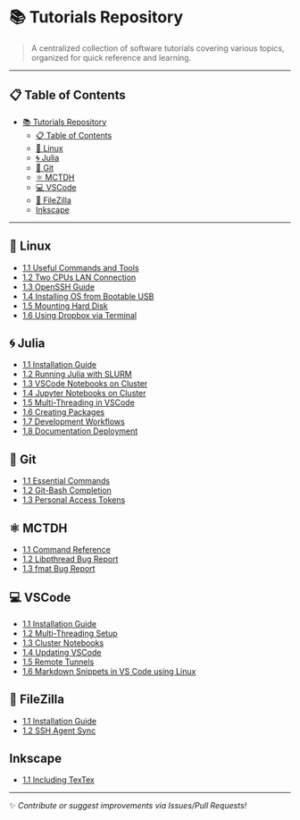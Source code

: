 # 📚 Tutorials Repository

> A centralized collection of software tutorials covering various topics, organized for quick reference and learning.

---

## 📋 Table of Contents
- [📚 Tutorials Repository](#-tutorials-repository)
  - [📋 Table of Contents](#-table-of-contents)
  - [🐧 Linux](#-linux)
  - [🌀 Julia](#-julia)
  - [🔄 Git](#-git)
  - [⚛️ MCTDH](#️-mctdh)
  - [💻 VSCode](#-vscode)
  - [📁 FileZilla](#-filezilla)
  - [Inkscape](#inkscape)

---

## 🐧 Linux
- [1.1 Useful Commands and Tools](src/linux/useful_commands_and_tools.md)
- [1.2 Two CPUs LAN Connection](src/linux/lan_connection_twocpus.md)
- [1.3 OpenSSH Guide](src/linux/OpenSSH.md)
- [1.4 Installing OS from Bootable USB](src/linux/intalando_ubuntu.md)
- [1.5 Mounting Hard Disk](src/linux/mount_hard_disk.md)
- [1.6 Using Dropbox via Terminal](src/linux/dropbox.md)

## 🌀 Julia
- [1.1 Installation Guide](src/julia/julia_installation.md)
- [1.2 Running Julia with SLURM](src/julia/run_julia_code_from_ccad.md)
- [1.3 VSCode Notebooks on Cluster](src/julia/run_julia_notebook_from_ccad_using_VSCode.md)
- [1.4 Jupyter Notebooks on Cluster](src/julia/run_jupyter_notebook_from_ccad_using_JupyterNotebook.md)
- [1.5 Multi-Threading in VSCode](src/vscode/multithreading_activation_VSCode.md)
- [1.6 Creating Packages](src/julia/new_package.md)
- [1.7 Development Workflows](src/julia/workflow.md)
- [1.8 Documentation Deployment](src/julia/publish_docs.md)

## 🔄 Git
- [1.1 Essential Commands](src/git/useful_git_commands.md)
- [1.2 Git-Bash Completion](src/git/configuration_git_bash_command_line_completion.md)
- [1.3 Personal Access Tokens](src/git/personal_access_token.md)

## ⚛️ MCTDH
- [1.1 Command Reference](src/mctdh/useful_commands.md)
- [1.2 Libpthread Bug Report](src/mctdh/libpthread_problem.md)
- [1.3 fmat Bug Report](src/mctdh/fmat_problem.md)

## 💻 VSCode
- [1.1 Installation Guide](src/vscode/VSCode_installation.md)
- [1.2 Multi-Threading Setup](src/vscode/multithreading_activation_VSCode.md)
- [1.3 Cluster Notebooks](src/julia/run_julia_notebook_from_ccad_using_VSCode.md)
- [1.4 Updating VSCode](src/vscode/VSCode_update.md)
- [1.5 Remote Tunnels](src/vscode/Remote_Tunnels.md)
- [1.6 Markdown Snippets in VS Code using Linux](src/vscode/makdown_snippets.md)

## 📁 FileZilla
- [1.1 Installation Guide](src/filezilla/FileZilla_installation.md)
- [1.2 SSH Agent Sync](src/filezilla/FileZilla_ssh_sync.md)

## Inkscape
- [1.1 Including TexTex](src/inkscape/installing_TexTex.md)
---

✨ *Contribute or suggest improvements via Issues/Pull Requests!*



<!-- The icons in the improved README.md are **emoji** characters, which are natively supported in GitHub Markdown. Here's how to use them:

### 1. **Direct Emoji Insertion**
Simply copy-paste emojis from:
- Your system's emoji picker (Windows: `Win + .` / Mac: `Cmd + Ctrl + Space`)
- Websites like [EmojiCopy](https://www.emojicopy.com/) or [GetEmoji](https://getemoji.com/)

Example:
```markdown
# 🐧 Linux Section
```

### 2. **GitHub's Emoji Shortcodes**
Alternatively, use GitHub's text shortcuts (colon syntax):
```markdown
# :penguin: Linux Section
```
*(Rendered as 🐧 on GitHub)*  
📌 Full list: [GitHub Emoji Cheat Sheet](https://github.com/ikatyang/emoji-cheat-sheet)

---

### **Pro Tips:**
1. **Consistency**:  
   Use the same emoji for a category throughout (e.g., always 🐧 for Linux).

2. **Accessibility**:  
   Add hidden descriptions for screen readers:
   ```markdown
   <span title="Linux">🐧</span> Linux Section
   ```

3. **Custom Icons**:  
   For non-emoji icons, use SVG/images:
   ```markdown
   ![Linux](https://icon-library.com/images/linux-icon/linux-icon-0.jpg)
   ```

---

### **Example Workflow:**
1. **Browse** emojis on [emoji-cheat-sheet](https://github.com/ikatyang/emoji-cheat-sheet)
2. **Copy** the emoji or its shortcode
3. **Paste** into your Markdown file -->